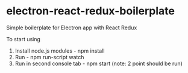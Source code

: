 # electron-react-redux-boilerplate
Simple boilerplate for Electron app with React Redux

To start using 
1. Install node.js modules - npm install
2. Run - npm run-script watch 
3. Run in second console tab - npm start (note: 2 point should be run)
